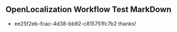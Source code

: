 ## OpenLocalization Workflow Test MarkDown
* ee25f2eb-fcac-4d38-bb92-c815751fc7b2 thanks!

<!--HONumber=Jul16_HO2-->


